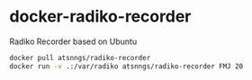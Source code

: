 # docker-radiko-recorder

Radiko Recorder based on Ubuntu

```sh
docker pull atsnngs/radiko-recorder
docker run -v .:/var/radiko atsnngs/radiko-recorder FMJ 20
```
